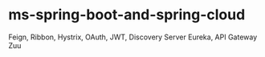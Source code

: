 # ms-spring-boot-and-spring-cloud
Feign, Ribbon, Hystrix, OAuth, JWT, Discovery Server Eureka, API Gateway Zuu
